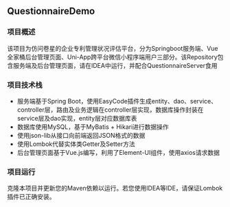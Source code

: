 ## QuestionnaireDemo

### 项目概述

该项目为仿问卷星的企业专利管理状况评估平台，分为Springboot服务端、Vue全家桶后台管理页面、Uni-App跨平台微信小程序端用户三部分。该Repository包含服务端及后台管理页面，请在IDEA中运行，并配合QuestionnaireServer食用

### 项目技术栈

* 服务端基于Spring Boot，使用EasyCode插件生成entity、dao、service、controller层，路由及业务逻辑在controller层实现，数据库操作封装在service层及dao实现，entity层对应数据库表
* 数据库使用MySQL，基于MyBatis + Hikari进行数据操作
* 使用json-lib从接口向前端返回JSON格式的数据
* 使用Lombok代替实体类Getter及Setter方法
* 后台管理页面基于Vue.js编写，利用了Element-UI组件，使用axios请求数据

### 项目运行

克隆本项目并更新您的Maven依赖以运行。若您使用IDEA等IDE，请保证Lombok插件已正确安装。
